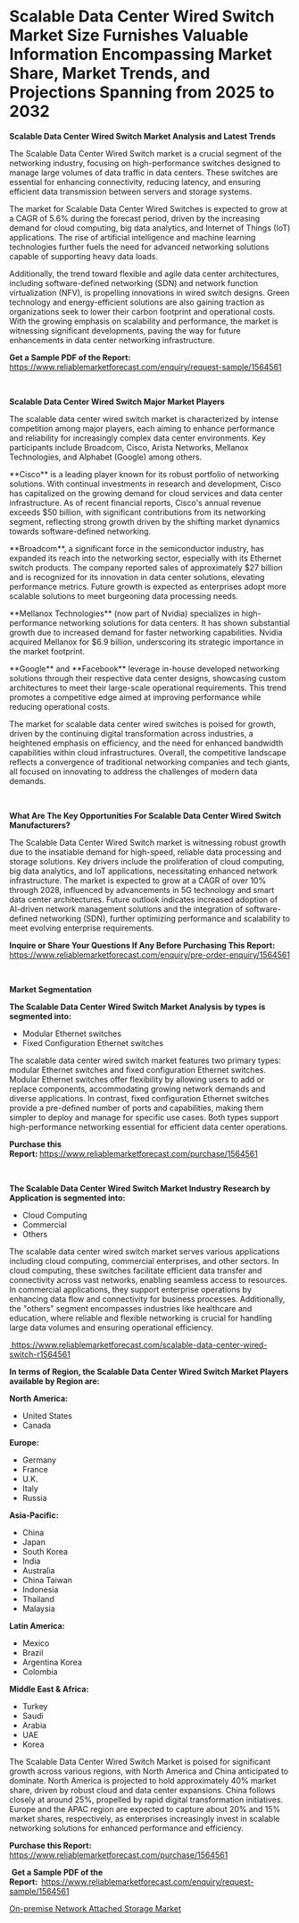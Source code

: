 <p><h1>Scalable Data Center Wired Switch Market Size Furnishes Valuable Information Encompassing Market Share, Market Trends, and Projections Spanning from 2025 to 2032</h1></p><p><strong>Scalable Data Center Wired Switch Market Analysis and Latest Trends</strong></p>
<p><p>The Scalable Data Center Wired Switch market is a crucial segment of the networking industry, focusing on high-performance switches designed to manage large volumes of data traffic in data centers. These switches are essential for enhancing connectivity, reducing latency, and ensuring efficient data transmission between servers and storage systems. </p><p>The market for Scalable Data Center Wired Switches is expected to grow at a CAGR of 5.6% during the forecast period, driven by the increasing demand for cloud computing, big data analytics, and Internet of Things (IoT) applications. The rise of artificial intelligence and machine learning technologies further fuels the need for advanced networking solutions capable of supporting heavy data loads. </p><p>Additionally, the trend toward flexible and agile data center architectures, including software-defined networking (SDN) and network function virtualization (NFV), is propelling innovations in wired switch designs. Green technology and energy-efficient solutions are also gaining traction as organizations seek to lower their carbon footprint and operational costs. With the growing emphasis on scalability and performance, the market is witnessing significant developments, paving the way for future enhancements in data center networking infrastructure.</p></p>
<p><strong>Get a Sample PDF of the Report:&nbsp;</strong> <a href="https://www.reliablemarketforecast.com/enquiry/request-sample/1564561?utm_campaign=1906&utm_medium=2&utm_source=Github&utm_content=ia&utm_term=15022025&utm_id=scalable-data-center-wired-switch">https://www.reliablemarketforecast.com/enquiry/request-sample/1564561</a></p>
<p>&nbsp;</p>
<p><strong>Scalable Data Center Wired Switch Major Market Players</strong></p>
<p><p>The scalable data center wired switch market is characterized by intense competition among major players, each aiming to enhance performance and reliability for increasingly complex data center environments. Key participants include Broadcom, Cisco, Arista Networks, Mellanox Technologies, and Alphabet (Google) among others.</p><p>**Cisco** is a leading player known for its robust portfolio of networking solutions. With continual investments in research and development, Cisco has capitalized on the growing demand for cloud services and data center infrastructure. As of recent financial reports, Cisco's annual revenue exceeds $50 billion, with significant contributions from its networking segment, reflecting strong growth driven by the shifting market dynamics towards software-defined networking.</p><p>**Broadcom**, a significant force in the semiconductor industry, has expanded its reach into the networking sector, especially with its Ethernet switch products. The company reported sales of approximately $27 billion and is recognized for its innovation in data center solutions, elevating performance metrics. Future growth is expected as enterprises adopt more scalable solutions to meet burgeoning data processing needs.</p><p>**Mellanox Technologies** (now part of Nvidia) specializes in high-performance networking solutions for data centers. It has shown substantial growth due to increased demand for faster networking capabilities. Nvidia acquired Mellanox for $6.9 billion, underscoring its strategic importance in the market footprint.</p><p>**Google** and **Facebook** leverage in-house developed networking solutions through their respective data center designs, showcasing custom architectures to meet their large-scale operational requirements. This trend promotes a competitive edge aimed at improving performance while reducing operational costs.</p><p>The market for scalable data center wired switches is poised for growth, driven by the continuing digital transformation across industries, a heightened emphasis on efficiency, and the need for enhanced bandwidth capabilities within cloud infrastructures. Overall, the competitive landscape reflects a convergence of traditional networking companies and tech giants, all focused on innovating to address the challenges of modern data demands.</p></p>
<p>&nbsp;</p>
<p><strong>What Are The Key Opportunities For Scalable Data Center Wired Switch Manufacturers?</strong></p>
<p><p>The Scalable Data Center Wired Switch market is witnessing robust growth due to the insatiable demand for high-speed, reliable data processing and storage solutions. Key drivers include the proliferation of cloud computing, big data analytics, and IoT applications, necessitating enhanced network infrastructure. The market is expected to grow at a CAGR of over 10% through 2028, influenced by advancements in 5G technology and smart data center architectures. Future outlook indicates increased adoption of AI-driven network management solutions and the integration of software-defined networking (SDN), further optimizing performance and scalability to meet evolving enterprise requirements.</p></p>
<p><strong>Inquire or Share Your Questions If Any Before Purchasing This Report:</strong> <a href="https://www.reliablemarketforecast.com/enquiry/pre-order-enquiry/1564561?utm_campaign=1906&utm_medium=2&utm_source=Github&utm_content=ia&utm_term=15022025&utm_id=scalable-data-center-wired-switch">https://www.reliablemarketforecast.com/enquiry/pre-order-enquiry/1564561</a></p>
<p>&nbsp;</p>
<p><strong>Market Segmentation</strong></p>
<p><strong>The Scalable Data Center Wired Switch Market Analysis by types is segmented into:</strong></p>
<p><ul><li>Modular Ethernet switches</li><li>Fixed Configuration Ethernet switches</li></ul></p>
<p><p>The scalable data center wired switch market features two primary types: modular Ethernet switches and fixed configuration Ethernet switches. Modular Ethernet switches offer flexibility by allowing users to add or replace components, accommodating growing network demands and diverse applications. In contrast, fixed configuration Ethernet switches provide a pre-defined number of ports and capabilities, making them simpler to deploy and manage for specific use cases. Both types support high-performance networking essential for efficient data center operations.</p></p>
<p><strong>Purchase this Report:&nbsp;</strong><a href="https://www.reliablemarketforecast.com/purchase/1564561?utm_campaign=1906&utm_medium=2&utm_source=Github&utm_content=ia&utm_term=15022025&utm_id=scalable-data-center-wired-switch">https://www.reliablemarketforecast.com/purchase/1564561</a></p>
<p>&nbsp;</p>
<p><strong>The Scalable Data Center Wired Switch Market Industry Research by Application is segmented into:</strong></p>
<p><ul><li>Cloud Computing</li><li>Commercial</li><li>Others</li></ul></p>
<p><p>The scalable data center wired switch market serves various applications including cloud computing, commercial enterprises, and other sectors. In cloud computing, these switches facilitate efficient data transfer and connectivity across vast networks, enabling seamless access to resources. In commercial applications, they support enterprise operations by enhancing data flow and connectivity for business processes. Additionally, the "others" segment encompasses industries like healthcare and education, where reliable and flexible networking is crucial for handling large data volumes and ensuring operational efficiency.</p></p>
<p><a href="https://www.reliablemarketforecast.com/scalable-data-center-wired-switch-r1564561?utm_campaign=1906&utm_medium=2&utm_source=Github&utm_content=ia&utm_term=15022025&utm_id=scalable-data-center-wired-switch">&nbsp;https://www.reliablemarketforecast.com/scalable-data-center-wired-switch-r1564561</a></p>
<p><strong>In terms of Region, the Scalable Data Center Wired Switch Market Players available by Region are:</strong></p>
<p>
    <p> <strong> North America: </strong>
        <ul>
            <li>United States</li>
            <li>Canada</li>
        </ul>
        </p> 
    <p> <strong> Europe: </strong>
        <ul>
            <li>Germany</li>
            <li>France</li>
            <li>U.K.</li>
            <li>Italy</li>
            <li>Russia</li>
        </ul>
        </p> 
    <p> <strong> Asia-Pacific: </strong>
        <ul>
            <li>China</li>
            <li>Japan</li>
            <li>South Korea</li>
            <li>India</li>
            <li>Australia</li>
            <li>China Taiwan</li>
            <li>Indonesia</li>
            <li>Thailand</li>
            <li>Malaysia</li>
        </ul>
        </p> 
    <p> <strong> Latin America: </strong>
        <ul>
            <li>Mexico</li>
            <li>Brazil</li>
            <li>Argentina Korea</li>
            <li>Colombia</li>
        </ul>
        </p> 
    <p> <strong> Middle East & Africa: </strong>
        <ul>
            <li>Turkey</li>
            <li>Saudi</li>
            <li>Arabia</li>
            <li>UAE</li>
            <li>Korea</li>
        </ul>
    </p>
    </p>
<p><p>The Scalable Data Center Wired Switch Market is poised for significant growth across various regions, with North America and China anticipated to dominate. North America is projected to hold approximately 40% market share, driven by robust cloud and data center expansions. China follows closely at around 25%, propelled by rapid digital transformation initiatives. Europe and the APAC region are expected to capture about 20% and 15% market shares, respectively, as enterprises increasingly invest in scalable networking solutions for enhanced performance and efficiency.</p></p>
<p><strong>Purchase this Report: </strong><a href="https://www.reliablemarketforecast.com/purchase/1564561?utm_campaign=1906&utm_medium=2&utm_source=Github&utm_content=ia&utm_term=15022025&utm_id=scalable-data-center-wired-switch">https://www.reliablemarketforecast.com/purchase/1564561</a></p>
<p>&nbsp;<strong>Get a Sample PDF of the Report:&nbsp;&nbsp;</strong><a href="https://www.reliablemarketforecast.com/enquiry/request-sample/1564561?utm_campaign=1906&utm_medium=2&utm_source=Github&utm_content=ia&utm_term=15022025&utm_id=scalable-data-center-wired-switch">https://www.reliablemarketforecast.com/enquiry/request-sample/1564561</a></p>
<p><strong></strong></p>
<p><p><a href="https://github.com/dringals/Market-Research-Report-List-6/blob/main/on-premise-network-attached-storage-market.md?utm_campaign=1906&utm_medium=2&utm_source=Github&utm_content=ia&utm_term=15022025&utm_id=scalable-data-center-wired-switch">On-premise Network Attached Storage Market</a></p></p>
